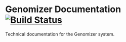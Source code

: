 Genomizer Documentation [![Build Status](https://secure.travis-ci.org/genomizer/genomizer-documentation.svg?branch=master)](http://travis-ci.org/genomizer/genomizer-documentation)
===================

Technical documentation for the Genomizer system.
